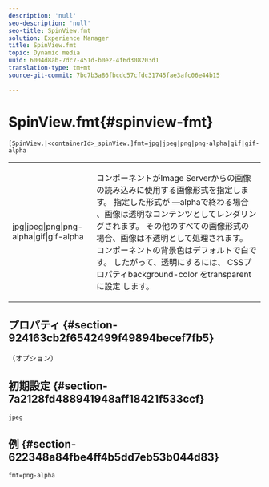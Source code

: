 ```yaml
---
description: 'null'
seo-description: 'null'
seo-title: SpinView.fmt
solution: Experience Manager
title: SpinView.fmt
topic: Dynamic media
uuid: 6004d8ab-7dc7-451d-b0e2-4f6d308203d1
translation-type: tm+mt
source-git-commit: 7bc7b3a86fbcdc57cfdc31745fae3afc06e44b15

---
```



# SpinView.fmt{#spinview-fmt}

`[SpinView.|<containerId>_spinView.]fmt=jpg|jpeg|png|png-alpha|gif|gif-alpha`

<table id="table_441553CD34C94A58A9D7CBF772DEDDB6"> 
 <tbody> 
  <tr> 
   <td colname="col1"> <p> <span class="codeph"> jpg|jpeg|png|png-alpha|gif|gif-alpha</span> </p> </td> 
   <td colname="col2"> <p> コンポーネントがImage Serverからの画像の読み込みに使用する画像形式を指定します。 指定した形式が —alphaで終わる場合 <span class="codeph"></span>、画像は透明なコンテンツとしてレンダリングされます。 その他のすべての画像形式の場合、画像は不透明として処理されます。 コンポーネントの背景色はデフォルトで白です。 したがって、透明にするには、 <span class="codeph"> CSSプロパティbackground-color</span> をtransparentに設定 <span class="codeph"> します</span>。 </p> </td> 
  </tr> 
 </tbody> 
</table>

## プロパティ {#section-924163cb2f6542499f49894becef7fb5}

（オプション）

## 初期設定 {#section-7a2128fd488941948aff18421f533ccf}

`jpeg`

## 例 {#section-622348a84fbe4ff4b5dd7eb53b044d83}

`fmt=png-alpha`
